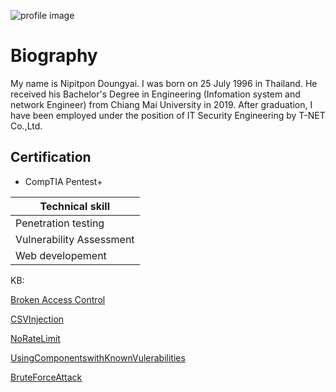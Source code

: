 

![profile image](https://scontent.fbkk5-8.fna.fbcdn.net/v/t1.0-9/119567743_3397802386943492_2191786747474849599_o.jpg?_nc_cat=106&ccb=2&_nc_sid=09cbfe&_nc_eui2=AeEg87zcLlM4SLLCTZ-1QOoihZAQpRdVELeFkBClF1UQt_UcmoViM8ylRyRCx0S6B5TRaPnhCiB18MUAKVJerbGC&_nc_ohc=l43OBXg_UQMAX83fj4W&_nc_ht=scontent.fbkk5-8.fna&oh=a100520ed695508a853f97e19bcbb23f&oe=5FDFE38B "smart man")


# Biography

My name is Nipitpon Doungyai. I was born on 25 July 1996 in Thailand. He received his Bachelor's Degree in Engineering (Infomation system and network Engineer) from Chiang Mai University in 2019. After graduation, I have been employed under the position of  IT Security Engineering by T-NET Co.,Ltd.


## Certification
 - CompTIA Pentest+


|Technical skill|
|--------------|
|Penetration testing|
|Vulnerability Assessment|
|Web developement|





KB:

[Broken Access Control](https://itsGno.github.io/BrokenAccessControl)

[CSVInjection](https://itsGno.github.io/CSVInjection)

[NoRateLimit](https://itsGno.github.io/NoRateLimit)

[UsingComponentswithKnownVulerabilities](https://itsGno.github.io/UsingComponentswithKnownVulerabilities)

[BruteForceAttack](https://itsGno.github.io/BruteForceAttack)
